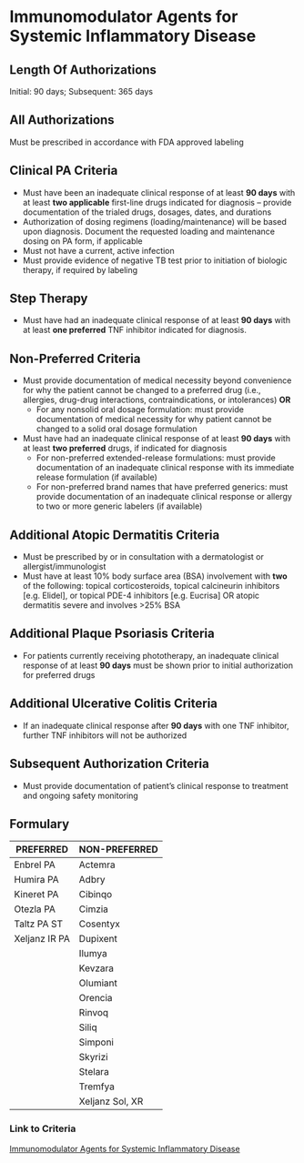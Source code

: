 # Immunomodulator Agents for Systemic Inflammatory Disease

## Length Of Authorizations

Initial: 90 days; Subsequent: 365 days

## All Authorizations

Must be prescribed in accordance with FDA approved labeling

## Clinical PA Criteria

-   Must have been an inadequate clinical response of at least **90 days** with at least **two applicable** first-line drugs indicated for diagnosis – provide documentation of the trialed drugs, dosages, dates, and durations
-   Authorization of dosing regimens (loading/maintenance) will be based upon diagnosis. Document the requested loading and maintenance dosing on PA form, if applicable
-   Must not have a current, active infection
-   Must provide evidence of negative TB test prior to initiation of biologic therapy, if required by labeling

## Step Therapy

-   Must have had an inadequate clinical response of at least **90 days** with at least **one preferred** TNF inhibitor indicated for diagnosis.

## Non-Preferred Criteria

-   Must provide documentation of medical necessity beyond convenience for why the patient cannot be changed to a preferred drug (i.e., allergies, drug-drug interactions, contraindications, or intolerances) **OR**
    -   For any nonsolid oral dosage formulation: must provide documentation of medical necessity for why patient cannot be changed to a solid oral dosage formulation
-   Must have had an inadequate clinical response of at least **90 days** with at least **two preferred** drugs, if indicated for diagnosis
    -   For non-preferred extended-release formulations: must provide documentation of an inadequate clinical response with its immediate release formulation (if available)
    -   For non-preferred brand names that have preferred generics: must provide documentation of an inadequate clinical response or allergy to two or more generic labelers (if available)

## Additional Atopic Dermatitis Criteria

-   Must be prescribed by or in consultation with a dermatologist or allergist/immunologist
-   Must have at least 10% body surface area (BSA) involvement with **two** of the following: topical corticosteroids, topical calcineurin inhibitors [e.g. Elidel], or topical PDE-4 inhibitors [e.g. Eucrisa] OR atopic dermatitis severe and involves \>25% BSA

## Additional Plaque Psoriasis Criteria

-   For patients currently receiving phototherapy, an inadequate clinical response of at least **90 days** must be shown prior to initial authorization for preferred drugs

## Additional Ulcerative Colitis Criteria

-   If an inadequate clinical response after **90 days** with one TNF inhibitor, further TNF inhibitors will not be authorized

## Subsequent Authorization Criteria

-   Must provide documentation of patient’s clinical response to treatment and ongoing safety monitoring

## Formulary

| PREFERRED     | NON-PREFERRED   |
|---------------|-----------------|
| Enbrel PA     | Actemra         |
| Humira PA     | Adbry           |
| Kineret PA    | Cibinqo         |
| Otezla PA     | Cimzia          |
| Taltz PA ST   | Cosentyx        |
| Xeljanz IR PA | Dupixent        |
|               | Ilumya          |
|               | Kevzara         |
|               | Olumiant        |
|               | Orencia         |
|               | Rinvoq          |
|               | Siliq           |
|               | Simponi         |
|               | Skyrizi         |
|               | Stelara         |
|               | Tremfya         |
|               | Xeljanz Sol, XR |

### Link to Criteria

[Immunomodulator Agents for Systemic Inflammatory Disease](https://pharmacy.medicaid.ohio.gov/sites/default/files/20220415_UPDL_Criteria_FINAL_.pdf#page=69)
